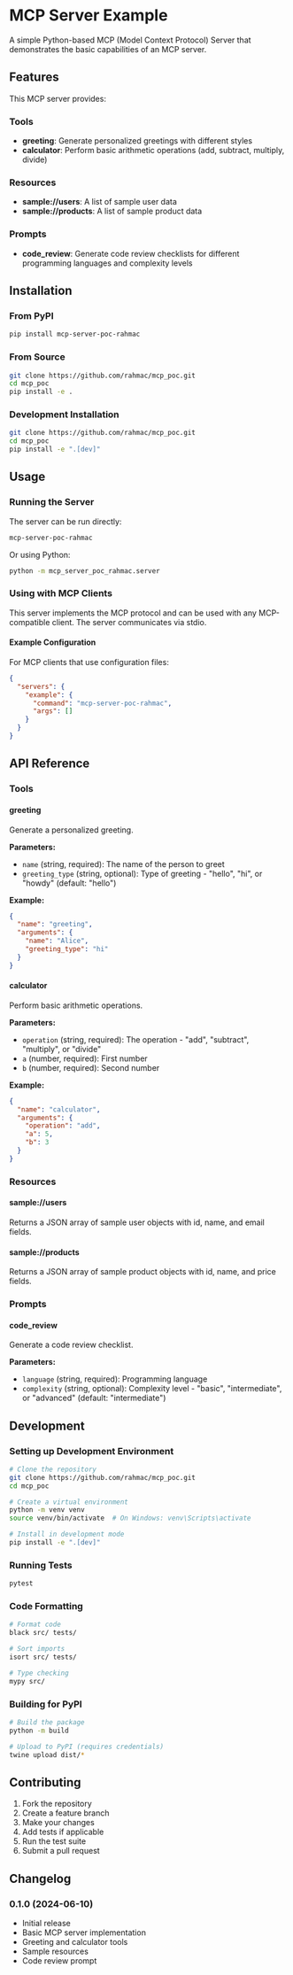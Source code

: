 # MCP Server Example

A simple Python-based MCP (Model Context Protocol) Server that demonstrates the basic capabilities of an MCP server.

## Features

This MCP server provides:

### Tools
- **greeting**: Generate personalized greetings with different styles
- **calculator**: Perform basic arithmetic operations (add, subtract, multiply, divide)

### Resources
- **sample://users**: A list of sample user data
- **sample://products**: A list of sample product data

### Prompts
- **code_review**: Generate code review checklists for different programming languages and complexity levels

## Installation

### From PyPI
```bash
pip install mcp-server-poc-rahmac
```

### From Source
```bash
git clone https://github.com/rahmac/mcp_poc.git
cd mcp_poc
pip install -e .
```

### Development Installation
```bash
git clone https://github.com/rahmac/mcp_poc.git
cd mcp_poc
pip install -e ".[dev]"
```

## Usage

### Running the Server

The server can be run directly:
```bash
mcp-server-poc-rahmac
```

Or using Python:
```bash
python -m mcp_server_poc_rahmac.server
```

### Using with MCP Clients

This server implements the MCP protocol and can be used with any MCP-compatible client. The server communicates via stdio.

#### Example Configuration

For MCP clients that use configuration files:

```json
{
  "servers": {
    "example": {
      "command": "mcp-server-poc-rahmac",
      "args": []
    }
  }
}
```

## API Reference

### Tools

#### greeting
Generate a personalized greeting.

**Parameters:**
- `name` (string, required): The name of the person to greet
- `greeting_type` (string, optional): Type of greeting - "hello", "hi", or "howdy" (default: "hello")

**Example:**
```json
{
  "name": "greeting",
  "arguments": {
    "name": "Alice",
    "greeting_type": "hi"
  }
}
```

#### calculator
Perform basic arithmetic operations.

**Parameters:**
- `operation` (string, required): The operation - "add", "subtract", "multiply", or "divide"
- `a` (number, required): First number
- `b` (number, required): Second number

**Example:**
```json
{
  "name": "calculator",
  "arguments": {
    "operation": "add",
    "a": 5,
    "b": 3
  }
}
```

### Resources

#### sample://users
Returns a JSON array of sample user objects with id, name, and email fields.

#### sample://products
Returns a JSON array of sample product objects with id, name, and price fields.

### Prompts

#### code_review
Generate a code review checklist.

**Parameters:**
- `language` (string, required): Programming language
- `complexity` (string, optional): Complexity level - "basic", "intermediate", or "advanced" (default: "intermediate")

## Development

### Setting up Development Environment

```bash
# Clone the repository
git clone https://github.com/rahmac/mcp_poc.git
cd mcp_poc

# Create a virtual environment
python -m venv venv
source venv/bin/activate  # On Windows: venv\Scripts\activate

# Install in development mode
pip install -e ".[dev]"
```

### Running Tests

```bash
pytest
```

### Code Formatting

```bash
# Format code
black src/ tests/

# Sort imports
isort src/ tests/

# Type checking
mypy src/
```

### Building for PyPI

```bash
# Build the package
python -m build

# Upload to PyPI (requires credentials)
twine upload dist/*
```


## Contributing

1. Fork the repository
2. Create a feature branch
3. Make your changes
4. Add tests if applicable
5. Run the test suite
6. Submit a pull request

## Changelog

### 0.1.0 (2024-06-10)
- Initial release
- Basic MCP server implementation
- Greeting and calculator tools
- Sample resources
- Code review prompt

